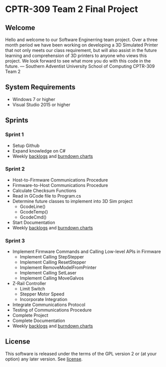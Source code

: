 # CPTR-309 Team 2 Final Project

## Welcome
Hello and welcome to our Software Enginerring team project. Over a three month period we have been working on developing a 3D Simulated Printer that not only meets our class requirement, but will also assist in the future learning and comprehension of 3D printers to anyone who views this project. We look forward to see what more you do with this code in the future.
— Southern Adventist University School of Computing CPTR-309 Team 2

## System Requirements
* Windows 7 or higher
* Visual Studio 2015 or higher

## Sprints
### Sprint 1
* Setup Github
* Expand knowledge on C#
* Weekly [backlogs](../raw/master/Sprints/Sprint1-2_Status.png) and [burndown charts](../raw/master/Sprints/Sprint1-2_BurnDown.png)

### Sprint 2
* Host-to-Firmware Communications Procedure
* Firmware-to-Host Communications Procedure
* Calculate Checksum Functions
* Read in GCode file to Program.cs
* Determine future classes to implement into 3D Sim project
  * GcodeLine()
  * GcodeTemp()
  * GcodeCmd()
* Start Documentation
* Weekly [backlogs](../raw/master/Sprints/Sprint2-3_Status.png) and [burndown charts](../raw/master/Sprints/Sprint2-3_BurnDown.png)

### Sprint 3
* Implement Firmware Commands and Calling Low-level APIs in Firmware
  * Implement Calling StepStepper
  * Implement Calling ResetStepper
  * Implement RemoveModelFromPrinter
  * Implement Calling SetLaser
  * Implement Calling MoveGalvos
* Z-Rail Controller
  * Limit Switch
  * Stepper Motor Speed
  * Incorporate Integration
* Integrate Communications Protocol
* Testing of Communications Procedure
* Complete Project
* Complete Documentation
* Weekly [backlogs](../raw/master/Sprints/Sprint3-3_Status.png) and [burndown charts](../raw/master/Sprints/Sprint3-3_BurnDown.png)

## License
This software is released under the terms of the GPL version 2 or (at your option) any later version. See [license](../master/LICENSE).

